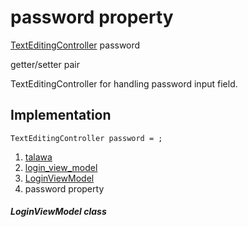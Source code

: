 
<div>

# password property

</div>


[TextEditingController](https://api.flutter.dev/flutter/widgets/TextEditingController-class.html)
password


getter/setter pair




TextEditingController for handling password input field.



## Implementation

``` language-dart
TextEditingController password = ;
```







1.  [talawa](../../index.md)
2.  [login_view_model](../../view_model_pre_auth_view_models_login_view_model/)
3.  [LoginViewModel](../../view_model_pre_auth_view_models_login_view_model/LoginViewModel-class.md)
4.  password property

##### LoginViewModel class







